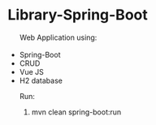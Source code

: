 # Library-Spring-Boot
<ul>
  Web Application using:
<br />
<br />
<li>Spring-Boot</li>
<li>CRUD</li>
<li>Vue JS</li>
<li>H2 database</li>
  
</ul>
<ul>
Run:
<ol>
<li>mvn clean spring-boot:run</li>
 </ol>
</ul>


